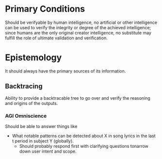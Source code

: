 # Primary Conditions
Should be verifyable by human intelligence, no artificial or other intelligence can be used to verify the integrity or degree of the achieved intelligence; since humans are the only original creator intelligence, no substitute may fulfill the role of ultimate validation and verification.

# Epistemology 
It should always have the primary sources of its information.

## Backtracing
Ability to provide a backtracable tree to go over and verify the reasoning and origins of the outputs.

### AGI Omniscience
Should be able to answer things like
- What notable patterns can be detected about X in song lyrics in the last t period in subject Y (globally).
  - Should probably respond first with clarifying questions tonarrow down user intent and scope.
